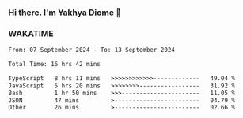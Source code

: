 ### Hi there. I'm Yakhya Diome 👋

### WAKATIME
<!--START_SECTION:waka-->

```txt
From: 07 September 2024 - To: 13 September 2024

Total Time: 16 hrs 42 mins

TypeScript   8 hrs 11 mins   >>>>>>>>>>>>-------------   49.04 %
JavaScript   5 hrs 20 mins   >>>>>>>>-----------------   31.92 %
Bash         1 hr 50 mins    >>>----------------------   11.05 %
JSON         47 mins         >------------------------   04.79 %
Other        26 mins         >------------------------   02.66 %
```

<!--END_SECTION:waka-->
